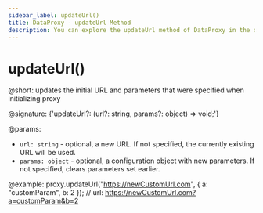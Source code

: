 ```yaml
---
sidebar_label: updateUrl()
title: DataProxy - updateUrl Method 
description: You can explore the updateUrl method of DataProxy in the documentation of the DHTMLX JavaScript UI library. Browse developer guides and API reference, try out code examples and live demos, and download a free 30-day evaluation version of DHTMLX Suite.
---
```


# updateUrl()

@short: updates the initial URL and parameters that were specified when initializing proxy

@signature: {'updateUrl?: (url?: string, params?: object) => void;'}

@params:
- `url: string` - optional, a new URL. If not specified, the currently existing URL will be used.
- `params: object` - optional, a configuration object with new parameters. If not specified, clears parameters set earlier.

@example:
proxy.updateUrl("https://newCustomUrl.com", { a: "customParam", b: 2 });
// url: https://newCustomUrl.com?a=customParam&b=2
